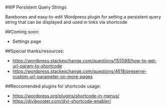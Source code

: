 #WP Persistent Query Strings

Barebones and easy-to-edit Wordpress plugin for setting a persistent query string that can be displayed and used in links via shortcode

##Coming soon:
- Settings page

##Special thanks/resources:
- https://wordpress.stackexchange.com/questions/155588/how-to-get-url-param-to-shortcode
- https://wordpress.stackexchange.com/questions/4618/preserve-custom-url-parameter-on-more-pages

##Reccomended plugins for shortcode usage:
- https://wordpress.org/plugins/shortcode-in-menus/
- https://divibooster.com/divi-shortcode-enabler/
